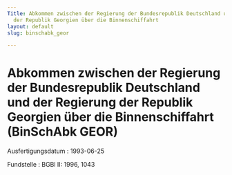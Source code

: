 ```yaml
---
Title: Abkommen zwischen der Regierung der Bundesrepublik Deutschland und der Regierung
  der Republik Georgien über die Binnenschiffahrt
layout: default
slug: binschabk_geor

---
```


# Abkommen zwischen der Regierung der Bundesrepublik Deutschland und der Regierung der Republik Georgien über die Binnenschiffahrt (BinSchAbk GEOR)

Ausfertigungsdatum
:   1993-06-25

Fundstelle
:   BGBl II: 1996, 1043

